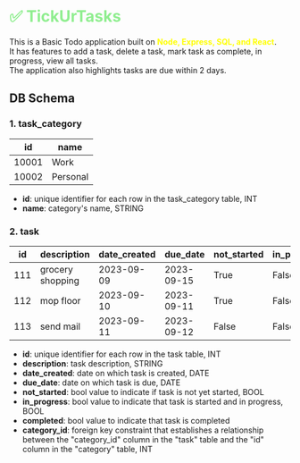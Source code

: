 # <span style="color: lightgreen;">✅ TickUrTasks</span>

This is a Basic Todo application built on <span style="color: yellow;">**Node, Express, SQL, and React**</span>.  
It has features to add a task, delete a task, mark task as complete, in progress, view all tasks.  
The application also highlights tasks are due within 2 days.

## DB Schema

### 1. task_category

| id     | name      |
| --- |   ---       |
| 10001        | Work         |
| 10002         | Personal         |


- **id**: unique identifier for each row in the task_category table, INT
- **name**: category's name, STRING


### 2. task

| id | description | date_created | due_date | not_started | in_progress | completed | category_id |
|---|---|---|---|---|---|---|---|
| 111 | grocery shopping | 2023-09-09 | 2023-09-15 | True | False  | False  | 10002 |
| 112 | mop floor | 2023-09-10 | 2023-09-11  |  True | False |  False | 10002 |
| 113 | send mail | 2023-09-11 |  2023-09-12 |  False | False  | True | 10001 |


- **id**: unique identifier for each row in the task table, INT
- **description**: task description, STRING
- **date_created**: date on which task is created, DATE
- **due_date**: date on which task is due, DATE
- **not_started**: bool value to indicate if task is not yet started, BOOL
- **in_progress**: bool value to indicate that task is started and in progress, BOOL
- **completed**: bool value to indicate that task is completed
- **category_id**: foreign key constraint that establishes a relationship between the "category_id" column in the
"task" table and the "id" column in the "category" table, INT